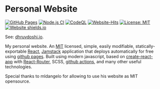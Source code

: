 # Personal Website
[![GitHub Pages](https://github.com/DhruvDoshi/dhruvdoshi.github.io/actions/workflows/github-pages.yml/badge.svg)](https://github.com/DhruvDoshi/dhruvdoshi.github.io/actions/workflows/github-pages.yml)
[![Node.js CI](https://github.com/DhruvDoshi/dhruvdoshi.github.io/actions/workflows/node.js.yml/badge.svg)](https://github.com/DhruvDoshi/dhruvdoshi.github.io/actions/workflows/node.js.yml)
[![CodeQL](https://github.com/DhruvDoshi/dhruvdoshi.github.io/actions/workflows/codeql-analysis.yml/badge.svg)](https://github.com/DhruvDoshi/dhruvdoshi.github.io/actions/workflows/codeql-analysis.yml)
[![Website-Hits](https://hits.seeyoufarm.com/api/count/incr/badge.svg?url=https%3A%2F%2Fdhruvdoshi.github.io)](https://dhruvdoshi.github.io/redirector/)
[![License: MIT](https://img.shields.io/badge/License-MIT-yellow.svg?style=popout-square)](https://opensource.org/licenses/MIT)
[![Website shields.io](https://img.shields.io/website-up-down-orange-red/http/shields.io.svg)](https://dhruvdoshi.github.io/redirector/)


See: [dhruvdoshi.io](https://dhruvdoshi.github.io).

My personal website. An [MIT](https://github.com/DhruvDoshi/dhruvdoshi.github.io/main/LICENSE) licensed, simple, easily modifiable, statically-exportable [React](https://reactjs.org/), [Jamstack](https://jamstack.org/) application that deploys automatically for free using [github pages](https://pages.github.com/). Built using modern javascript, based on [create-react-app](https://github.com/facebook/create-react-app) with [React-Router](https://reactrouter.com/), SCSS, [github actions](https://github.com/features/actions), and many other useful technologies.

Special thanks to mldangelo for allowing to use his website as MIT opensource.
